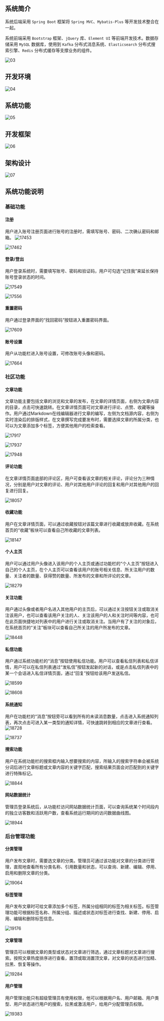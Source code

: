 ## 系统简介

系统后端采用 `Spring Boot` 框架将 `Spring MVC`、`Mybatis-Plus` 等开发技术整合在一起。

系统前端采用 `Bootstrap` 框架、`jQuery` 库、`Element UI` 等前端开发技术。数据存储采用 `MySQL` 数据库，使用到 `Kafka` 分布式消息系统、`Elasticsearch` 分布式搜索引擎、`Redis` 分布式缓存等支撑业务的组件。

![03](https://s2.loli.net/2022/06/12/VPBM7X5KuWRL6Fn.png)

## 开发环境

![04](https://s2.loli.net/2022/06/12/ok3cImzHadP6hDO.png)

## 系统功能
![05](https://s2.loli.net/2022/06/12/OJXCaxDevntPW85.png)

## 开发框架

![06](https://s2.loli.net/2022/06/12/qfFhwX4DUKGoLWA.png)

## 架构设计

![07](https://s2.loli.net/2022/06/12/2qgB9VKntQfLb3G.png)

## 系统功能说明
### 基础功能
#### 注册
用户进入账号注册页面进行账号的注册时，需填写账号、密码、二次确认密码和邮箱。
![17453](https://s2.loli.net/2022/06/12/sHiXhmW68v7cON2.png)

![17462](https://s2.loli.net/2022/06/12/5kwed7TioP4raNZ.png)

#### 登录/登出
用户登录系统时，需要填写账号、密码和验证码，用户可勾选“记住我”来延长保持账号登录状态的时间。

![17549](https://s2.loli.net/2022/06/12/Yzgsx7RjohruD9p.png)

![17556](https://s2.loli.net/2022/06/12/YH1sntgEPyFNib4.png)

#### 重置密码

用户通过登录界面的“找回密码”按钮进入重置密码界面。

![17609](https://s2.loli.net/2022/06/12/mFVpuiHTXO4SgwE.png)

#### 账号设置
用户从功能栏进入账号设置，可修改账号头像和密码。

![17664](https://s2.loli.net/2022/06/12/XIWFhSr6naA7o3m.png)

### 社区功能
#### 文章功能
文章功能主要包括文章的浏览和文章的发布，在文章的详情页面，右侧为文章内容的目录，点击可快速跳转。在文章详情页面可对文章进行评论、点赞、收藏等操作。用户通过Markdown在线编辑器进行文章的编写，左侧为文档源内容，右侧为实时渲染后的排版样式，在文章撰写完成要发布时，需要选择文章的所属分类，也可以为文章添加多个标签，方便其他用户的检索查看。

![17917](https://s2.loli.net/2022/06/12/GO1goliL8qSQtfW.png)

![17937](https://s2.loli.net/2022/06/12/W5LPgdVyZScxEIs.png)

![17948](https://s2.loli.net/2022/06/12/IGF7KpsQ9SmCEHi.png)

#### 评论功能
在文章详情页面底部的评论区，用户可查看该文章的相关评论，评论分为三种情况，分别是用户对文章的评论、用户对其他用户评论的回复和用户对其他用户的回复进行回复。

![18057](https://s2.loli.net/2022/06/12/BADXOTCGMw6f7Z8.png)

#### 收藏功能
用户在文章详情页面，可以通过收藏按钮对该篇文章进行收藏或放弃收藏。在系统首页的“收藏”板块可以查看自己所收藏的文章列表。

![18147](https://s2.loli.net/2022/06/12/kVymTJZFfhuXq83.png)

#### 个人主页
用户可以通过用户头像进入该用户的个人主页或通过功能栏的“个人主页”按钮进入自己的个人主页，在个人主页可以查看该用户的账号相关信息、所关注用户的数量、关注者的数量、获得赞的数量、所发布的文章和所评论的文章。

![18279](https://s2.loli.net/2022/06/12/Mdi4Huoc7jBspTf.png)

#### 关注功能
用户通过头像或者用户名进入其他用户的主页后，可以通过关注按钮关注或取消关注该用户，也可以查看该用户关注的人、关注该用户的人和关注时间等内容，也可在此页面快捷地对列表中的用户进行关注或取消关注。当用户有了关注的对象后，在系统首页的“关注”板块可以查看自己所关注的用户所发布的文章。

![18448](https://s2.loli.net/2022/06/12/sIMBwDXa2kcvEoG.png)

#### 私信功能
用户通过系统功能栏的“消息”按钮使用私信功能。用户可以查看私信列表和私信详情，用户可以在私信列表通过“发私信”按钮发起新的对话，或是点击私信列表中的某一个会话进入私信详情页面，通过“回复”按钮给该用户发送私信。

![18599](https://s2.loli.net/2022/06/12/vgnCe1Mc2adJsEx.png)

![18608](https://s2.loli.net/2022/06/12/UL5vz1RVYIynA87.png)

#### 系统通知
用户在功能栏的“消息”按钮旁可以看到所有的未读消息数量，点击进入系统通知列表，再次点击可进入某一类型的通知详情，可快速跳转到相应的文章进行查看。![18728](https://s2.loli.net/2022/06/12/I8MPXjvp7m961sG.png)

![18737](https://s2.loli.net/2022/06/12/kQAbofYz3RtgBey.png)

#### 搜索功能
用户在系统功能栏的搜索框内输入想要搜索的内容，所输入的搜索字符串会被系统分词后进行文章标题或文章内容的关键字匹配，搜索结果页面会对匹配到的关键字进行特殊标记。

![18844](https://s2.loli.net/2022/06/12/f3OYtNoeg4I2wuM.png)

#### 网站数据统计
管理员登录系统后，从功能栏访问网站数据统计页面，可以查询系统某个时间段内的独立访客数和活跃用户数，查看系统运行期间的访问数据曲线图。

![18944](https://s2.loli.net/2022/06/12/ZUu1gOHbQDBSdvT.png)

### 后台管理功能
#### 分类管理
用户发布文章时，需要选文章的分类。管理员可通过该功能对文章的分类进行管理，直观地查看所有分类名称、引用数量和状态，可以查询、新建、编辑、停用、启用和删除文章的分类。

![19064](https://s2.loli.net/2022/06/12/ByVwDEHcCPA9gJY.png)

#### 标签管理
用户发布文章时可给文章添加多个标签，所属分组相同的标签为相关标签。标签管理功能可根据标签名称、所属分组、描述或状态对标签进行查找、新建、停用、启用、编辑和删除标签信息。

![19176](https://s2.loli.net/2022/06/12/6bB3sJYRyjCUPEO.png)

#### 文章管理
管理员可以根据文章的类型或状态对文章进行筛选，通过文章标题对文章进行搜索。按照文章热度排序进行查看，置顶或取消置顶文章，对文章的状态进行加精、拉黑、恢复等操作。

![19284](https://s2.loli.net/2022/06/12/fskt7OQKmFyMl1Y.png)

#### 用户管理
用户管理功能只有超级管理员有使用权限，他可以根据用户名、用户邮箱、用户类型、用户状态进行用户的搜索，拉黑或激活用户，给用户分配管理员权限。

![19383](https://s2.loli.net/2022/06/12/riTmWn3tukZleB2.png)
